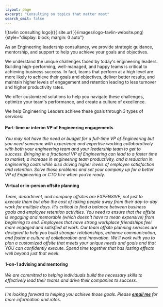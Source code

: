 ```yaml
---
layout: page
excerpt: "Consulting on topics that matter most"
search_omit: false
---
```


![tavlin consulting logo]({{ site.url }}/images/logo-tavlin-website.png){style="display: block; margin: 0 auto"}

As an Engineering leadership consultancy, we provide strategic guidance, mentorship, and support to help you achieve your goals and objectives. 

We understand the unique challenges faced by today's engineering leaders. Building high-performing, well-managed, and happy teams is critical to achieving business success. In fact, teams that perform at a high level are more likely to achieve their goals and objectives, deliver better results, and maintain higher levels of engagement and retention leading to less turnover and higher productivity rates.

We offer customized solutions to help you navigate these challenges, optimize your team's performance, and create a culture of excellence.
 
We help Engineering Leaders achieve these goals through 3 types of services:

<h4>Part-time or interim VP of Engineering engagements </h4>

<i> You may not have the need or budget for a full-time VP of Engineering but you need someone with experience and expertise working collaboratively with both your engineering team and your leadership team to get to success. Bringing in a fractional VP of Engineering can lead to a faster time to market, a increase in engineering team productivity, and a reduction in engineering costs while also driving higher levels of employee satisfaction and retention. Solve those problems and set your company up for a better VP of Engineering or CTO hire when you're ready.</i>

<h4>Virtual or in-person offsite planning</h4>

<i> Team, department, and company offsites are EXPENSIVE, not just to execute them but also the cost of taking people away from their day-to-day work for multiple days. It's critical to find a balance between business goals and employee retention activities. You need to ensure that the offsite is engaging and memorable (which doesn't have to mean expensive) from beginning to end. Employees that have strong workplace friendships feel more engaged and satisfied at work. Our team offsite planning services are designed to help you build stronger relationships, enhance communication, and foster a culture of collaboration and innovation. We'll work with you to plan a customized offsite that meets your unique needs and goals and that YOU can confidently execute. Spend time together that has lasting effects well beyond just that week.</i>

<h4>1-on-1 advising and mentoring</h4>

<i> We are committed to helping individuals build the necessary skills to effectively lead their teams and drive their companies to success. </i>
 
-------
<i>I'm looking forward to helping you achieve those goals. Please <b>[email me](mailto:asheren@gmail.com)</b> for more information and rates.
